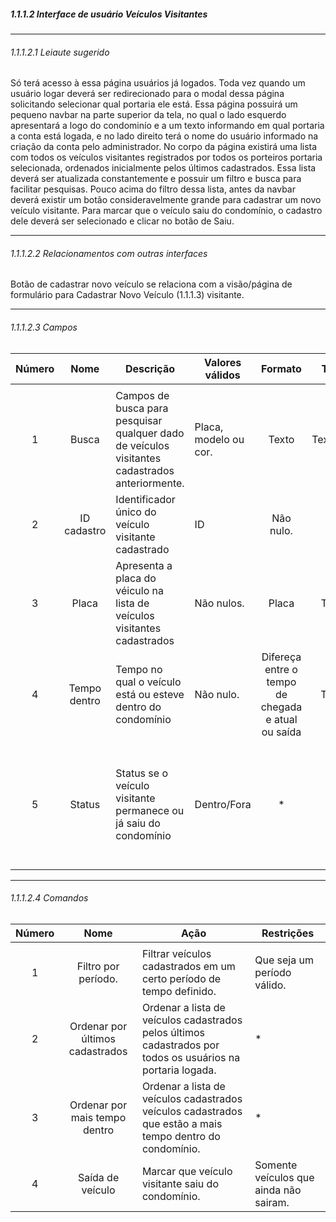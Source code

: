 ##### 1.1.1.2 Interface de usuário Veículos Visitantes

---

###### 1.1.1.2.1 Leiaute sugerido
Só terá acesso à essa página usuários já logados. Toda vez quando um usuário logar deverá ser redirecionado para o modal dessa página solicitando selecionar qual portaria ele está. Essa página possuirá um pequeno navbar na parte superior da tela, no qual o lado esquerdo apresentará a logo do condominío e a um texto informando em qual portaria a conta está logada, e no lado direito terá o nome do usuário informado na criação da conta pelo administrador.
No corpo da página existirá uma lista com todos os veículos visitantes registrados por todos os porteiros portaria selecionada, ordenados inicialmente pelos últimos cadastrados. Essa lista deverá ser atualizada constantemente e possuir um filtro e busca para facilitar pesquisas.
Pouco acima do filtro dessa lista, antes da navbar deverá existir um botão consideravelmente grande para cadastrar um novo veículo visitante.
Para marcar que o veículo saiu do condomínio, o cadastro dele deverá ser selecionado e clicar no botão de Saiu.

---

###### 1.1.1.2.2 Relacionamentos com outras interfaces
Botão de cadastrar novo veículo se relaciona com a visão/página de formulário para Cadastrar Novo Veículo (1.1.1.3) visitante.

---

###### 1.1.1.2.3 Campos
| Número | Nome | Descrição | Valores válidos | Formato | Tipo | Restrições |
| :----: | :--: | --------- | --------------- | :-----: | :--: | ---------- |
|        |      |           |                 |         |      |            |
|    1    |   Busca   |     Campos de busca para pesquisar qualquer dado de veículos visitantes cadastrados anteriormente.      |        Placa, modelo ou cor.         |    Texto     |   Textarea   |      *      |
|    2    |   ID cadastro   |      Identificador único do veículo visitante cadastrado     |        ID         |     Não nulo.    |   ID.   |     Todos os cadastros devem possuir um.       |
|    3    |   Placa   |     Apresenta a placa do véiculo na lista de veículos visitantes cadastrados      |     Não nulos.   |    Placa     |   Text.   |     *       |
|    4    |   Tempo dentro   |     Tempo no qual o veículo está ou esteve dentro do condomínio      |     Não nulo.            |    Difereça entre o tempo de chegada e atual ou saída     |   Time   |     Tempo válido.       |
|    5    |   Status   |     Status se o veículo visitante permanece ou já saiu do condomínio      |        Dentro/Fora         |    *     |   *   |      Apenas essas duas opções, não terá como voltar atrás após marcar como fora.      |

---

###### 1.1.1.2.4 Comandos
| Número | Nome | Ação | Restrições |
| :----: | :--: | ---- | ---------- |
|        |      |      |            |
|    1    |   Filtro por período.   |     Filtrar veículos cadastrados em um certo período de tempo definido.      | Que seja um período válido.       |
|    2    |   Ordenar por últimos cadastrados    |   Ordenar a lista de veículos cadastrados pelos últimos cadastrados por todos os usuários na portaria logada.   |      *      |
|    3    |   Ordenar por mais tempo dentro    |   Ordenar a lista de veículos cadastrados veículos cadastrados que estão a mais tempo dentro do condomínio.   |      *      |
|    4    |   Saída de veículo    |   Marcar que veículo visitante saiu do condomínio.   |      Somente veículos que ainda não sairam.      |